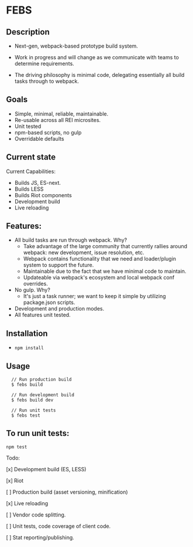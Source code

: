 # FEBS

## Description

- Next-gen, webpack-based prototype build system.

- Work in progress and will change as we communicate with teams to determine requirements.

- The driving philosophy is minimal code, delegating essentially all build tasks through to webpack.

## Goals
- Simple, minimal, reliable, maintainable.
- Re-usable across all REI microsites.
- Unit tested
- npm-based scripts, no gulp
- Overridable defaults

## Current state

Current Capabilities:
- Builds JS, ES-next.
- Builds LESS
- Builds Riot components
- Development build
- Live reloading

## Features:
- All build tasks are run through webpack. Why?
  - Take advantage of the large community that currently rallies around webpack: new development, issue resolution, etc.
  - Webpack contains functionality that we need and loader/plugin system to support the future.
  - Maintainable due to the fact that we have minimal code to maintain.
  - Updateable via webpack's ecosystem and local webpack conf overrides.
- No gulp. Why?
    - It's just a task runner; we want to keep it simple by utilizing package.json scripts.
- Development and production modes.
- All features unit tested.

## Installation
- `npm install`

## Usage

```
  // Run production build
  $ febs build

  // Run development build
  $ febs build dev

  // Run unit tests
  $ febs test
```

## To run unit tests:
`npm test`

Todo:

[x] Development build (ES, LESS)

[x] Riot

[ ] Production build (asset versioning, minification)

[x] Live reloading

[ ] Vendor code splitting.

[ ] Unit tests, code coverage of client code.

[ ] Stat reporting/publishing.